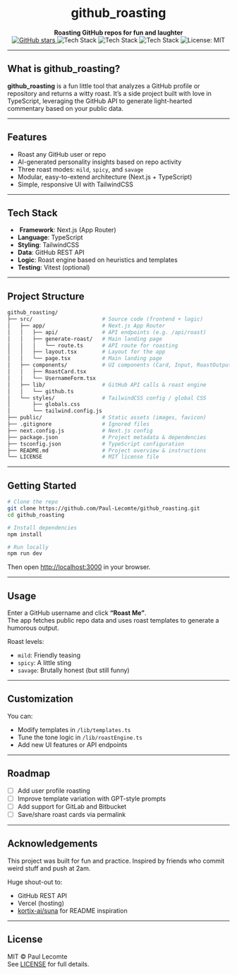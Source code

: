 <!-- PROJECT TITLE & BADGES -->
<h1 align="center">github_roasting</h1>
<p align="center">
  <strong> Roasting GitHub repos for fun and laughter</strong><br>
  <a href="https://github.com/Paul-Lecomte/github_roasting/stargazers">
    <img alt="GitHub stars" src="https://img.shields.io/github/stars/Paul-Lecomte/github_roasting?style=social">
  </a>
  <img alt="Tech Stack" src="https://img.shields.io/badge/Next.js-000?logo=nextdotjs&logoColor=white&label=Next.js">
  <img alt="Tech Stack" src="https://img.shields.io/badge/TypeScript-3178c6?logo=typescript&logoColor=white">
  <img alt="Tech Stack" src="https://img.shields.io/badge/Tailwind_CSS-38bdf8?logo=tailwindcss&logoColor=white">
  <img alt="License: MIT" src="https://img.shields.io/badge/License-MIT-green.svg">
</p>

---

##  What is github_roasting?
**github_roasting** is a fun little tool that analyzes a GitHub profile or repository and returns a witty roast. It’s a side project built with love in TypeScript, leveraging the GitHub API to generate light-hearted commentary based on your public data.

---

##  Features

-  Roast any GitHub user or repo
-  AI-generated personality insights based on repo activity
-  Three roast modes: `mild`, `spicy`, and `savage`
-  Modular, easy-to-extend architecture (Next.js + TypeScript)
-  Simple, responsive UI with TailwindCSS

---

##  Tech Stack

- ️ **Framework**: Next.js (App Router)
-  **Language**: TypeScript
-  **Styling**: TailwindCSS
-  **Data**: GitHub REST API
-  **Logic**: Roast engine based on heuristics and templates
-  **Testing**: Vitest (optional)

---

## Project Structure

```bash
github_roasting/
├── src/                      # Source code (frontend + logic)
│   ├── app/                  # Next.js App Router
│   │   ├── api/              # API endpoints (e.g. /api/roast)
│   │   ├── generate-roast/   # Main landing page
│   │   │   └── route.ts      # API route for roasting
│   │   ├── layout.tsx        # Layout for the app
│   │   └── page.tsx          # Main landing page
│   ├── components/           # UI components (Card, Input, RoastOutput…)
│   │   ├── RoastCard.tsx
│   │   └── UsernameForm.tsx
│   ├── lib/                  # GitHub API calls & roast engine
│   │   └── github.ts
│   └── styles/               # TailwindCSS config / global CSS
│       ├── globals.css
│       └── tailwind.config.js
├── public/                   # Static assets (images, favicon)
├── .gitignore                # Ignored files
├── next.config.js            # Next.js config
├── package.json              # Project metadata & dependencies
├── tsconfig.json             # TypeScript configuration
├── README.md                 # Project overview & instructions
└── LICENSE                   # MIT license file

```

---

## Getting Started

```bash
# Clone the repo
git clone https://github.com/Paul-Lecomte/github_roasting.git
cd github_roasting

# Install dependencies
npm install

# Run locally
npm run dev
```

Then open [http://localhost:3000](http://localhost:3000) in your browser.

---

## Usage

Enter a GitHub username and click **“Roast Me”**.  
The app fetches public repo data and uses roast templates to generate a humorous output.

Roast levels:
- `mild`: Friendly teasing
- `spicy`: A little sting
- `savage`: Brutally honest (but still funny)

---

## Customization

You can:
- Modify templates in `/lib/templates.ts`
- Tune the tone logic in `/lib/roastEngine.ts`
- Add new UI features or API endpoints

---

## Roadmap

- [ ] Add user profile roasting
- [ ] Improve template variation with GPT-style prompts
- [ ] Add support for GitLab and Bitbucket
- [ ] Save/share roast cards via permalink

---

## Acknowledgements

This project was built for fun and practice. Inspired by friends who commit weird stuff and push at 2am.

Huge shout-out to:
- GitHub REST API
- Vercel (hosting)
- [kortix-ai/suna](https://github.com/kortix-ai/suna) for README inspiration

---

## License

MIT © Paul Lecomte  
See [LICENSE](LICENSE) for full details.